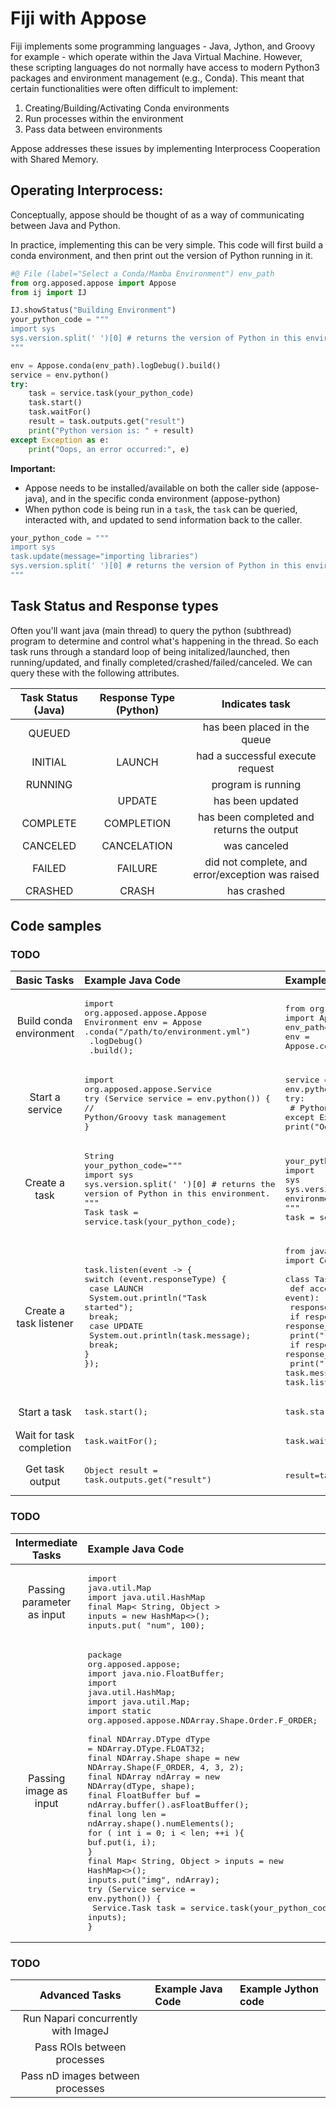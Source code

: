 # Fiji with Appose
Fiji implements some programming languages - Java, Jython, and Groovy for example - which operate within the Java Virtual Machine. However, these scripting languages do not normally have access to modern Python3 packages and environment management (e.g., Conda). This meant that certain functionalities were often difficult to implement:
1) Creating/Building/Activating Conda environments
2) Run processes within the environment
3) Pass data between environments

Appose addresses these issues by implementing Interprocess Cooperation with Shared Memory.

## Operating Interprocess:
Conceptually, appose should be thought of as a way of communicating between Java and Python.

In practice, implementing this can be very simple. This code will first build a conda environment, and then print out the version of Python running in it.
```python
#@ File (label="Select a Conda/Mamba Environment") env_path
from org.apposed.appose import Appose
from ij import IJ

IJ.showStatus("Building Environment")
your_python_code = """
import sys
sys.version.split(' ')[0] # returns the version of Python in this environment.
"""

env = Appose.conda(env_path).logDebug().build()
service = env.python()
try:
    task = service.task(your_python_code)
    task.start()
    task.waitFor()
    result = task.outputs.get("result")
    print("Python version is: " + result)
except Exception as e:
    print("Oops, an error occurred:", e)
```

**Important:**
- Appose needs to be installed/available on both the caller side (appose-java), and in the specific conda environment (appose-python) 
- When python code is being run in a `task`, the `task` can be queried, interacted with, and updated to send information back to the caller. 
```python
your_python_code = """
import sys
task.update(message="importing libraries")
sys.version.split(' ')[0] # returns the version of Python in this environment.
"""
``` 

## Task Status and Response types
Often you'll want java (main thread) to query the python (subthread) program to determine and control what's happening in the thread. So each task runs through a standard loop of being initalized/launched, then running/updated, and finally completed/crashed/failed/canceled. We can query these with the following attributes.

| Task Status (Java)  | Response Type (Python) | Indicates task |
| :------------------: | :-----------: | :---------------------------: | 
| QUEUED               |               | has been placed in the queue | 
| INITIAL              |   LAUNCH      | had a successful execute request |
| RUNNING              |               | program is running | 
|                      |  UPDATE       | has been updated |
| COMPLETE             |  COMPLETION   | has been completed and returns the output |
| CANCELED             |  CANCELATION  | was canceled |
| FAILED               |  FAILURE      | did not complete, and error/exception was raised |
| CRASHED              |  CRASH        | has crashed |

## Code samples
### TODO

| Basic Tasks | Example Java Code | Example Jython code |
| :------------: | :----------- | :---------------|
| Build conda environment | <pre lang="java">import org.apposed.appose.Appose&#13;Environment env = Appose&#13;  .conda("/path/to/environment.yml")&#13;  .logDebug()&#13;  .build();</pre> | <pre lang="python">from org.apposed.appose import Appose&#13;env_path="/path/to/environment.yml"&#13;env = Appose.conda(env_path).logDebug().build()</pre>
| Start a service | <pre lang="java">import org.apposed.appose.Service&#13;try (Service service = env.python()) {&#13;// Python/Groovy task management &#13;}</pre> | <pre lang="python">service = env.python()&#13;try:&#13;    # Python/Groovy task management&#13;except Exception as e:&#13;    print("Oops, an error occurred:", e)</pre> |
| Create a task | <pre lang="java">String your_python_code="""&#13;import sys&#13;sys.version.split(' ')[0] # returns the version of Python in this environment.&#13;"""&#13;Task task = service.task(your_python_code);</pre> | <pre lang="python">your_python_code="""&#13;import sys&#13;sys.version.split(' ')[0] # returns the version of Python in this environment.&#13;"""&#13;task = service.task(your_python_code):</pre> |  |
| Create a task listener | <pre lang="java">task.listen(event -> {&#13;  switch (event.responseType) {&#13;    case LAUNCH&#13;      System.out.println("Task started");&#13;      break;&#13;    case UPDATE&#13;      System.out.println(task.message);&#13;      break;&#13;  }&#13;});</pre> | <pre lang="python">from java.util.function import Consumer&#13;&#13;class TaskEventConsumer(Consumer):&#13;    def accept(self, event):&#13;        response_type = event.responseType&#13;        if response_type == response_type.LAUNCH:&#13;            print("[LAUNCH] Task started")&#13;        if response_type == response_type.UPDATE:&#13;            print("[UPDATE] " + task.message)&#13;task.listen(TaskEventConsumer())</pre>|
| Start a task | <pre lang="java">task.start();</pre> | <pre lang="python">task.start();</pre> |
| Wait for task completion | <pre lang="java">task.waitFor();</pre> | <pre lang="python">task.waitFor();</pre> |
| Get task output | <pre lang="java">Object result = task.outputs.get("result")</pre> | <pre lang="python">result=task.outputs.get("result")</pre> |

### TODO

| Intermediate Tasks | Example Java Code | Example Jython code |
| :------------: | :----------- | :---------------|
| Passing parameter as input | <pre lang="java">import java.util.Map&#13;import java.util.HashMap&#13;final Map< String, Object > inputs = new HashMap<>();&#13;inputs.put( "num", 100);</pre> | <pre lang="python">from java.util import HashMap&#13;inputs = HashMap()&#13;inputs.put("num", 100)</pre> |
| Passing image as input | <pre lang="java">package org.apposed.appose;&#13;import java.nio.FloatBuffer;&#13;import java.util.HashMap;&#13;import java.util.Map;&#13;import static org.apposed.appose.NDArray.Shape.Order.F_ORDER;&#13;&#13;final NDArray.DType dType = NDArray.DType.FLOAT32;&#13;final NDArray.Shape shape = new NDArray.Shape(F_ORDER, 4, 3, 2);&#13;final NDArray ndArray = new NDArray(dType, shape);&#13;final FloatBuffer buf = ndArray.buffer().asFloatBuffer();&#13;final long len = ndArray.shape().numElements();&#13;for ( int i = 0; i < len; ++i ){&#13;  buf.put(i, i);&#13;}&#13;final Map< String, Object > inputs = new HashMap<>();&#13;inputs.put("img", ndArray);&#13;try (Service service = env.python()) {&#13; Service.Task task = service.task(your_python_code, inputs);&#13;}</pre> | <pre lang="python">from org.apposed.appose import Appose, NDArray&#13;dType = NDArray.DType.FLOAT32&#13;imp = IJ.getImage()&#13;ip = imp.getProcessor()&#13;shape = NDArray.Shape(NDArray.Shape.Order.F_ORDER, imp.getWidth(), imp.getHeight(), 1)&#13;ndArray = NDArray(dType, shape)&#13;buf = ndArray.buffer().asFloatBuffer()&#13;len = ndArray.shape().numElements()&#13;for i in range(len):&#13;    buf.put(i,ip.getf(int(i)))&#13;inputs.put("img", ndArray)&#13;try:&#13;    service.task(your_python_code, inputs)</pre> |

### TODO

| Advanced Tasks | Example Java Code | Example Jython code |
| :------------: | :----------- | :---------------|
| Run Napari concurrently with ImageJ |              |                 |
| Pass ROIs between processes |                   |                 |
| Pass nD images between processes |       |      |
